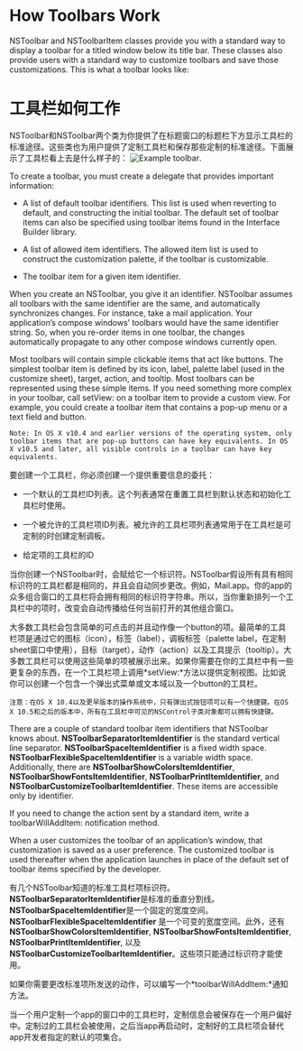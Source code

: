 # How Toolbars Work

NSToolbar and NSToolbarItem classes provide you with a standard way to display a toolbar for a titled window below its title bar. These classes also provide users with a standard way to customize toolbars and save those customizations. This is what a toolbar looks like:

# 工具栏如何工作

NSToolbar和NSToolbar两个类为你提供了在标题窗口的标题栏下方显示工具栏的标准途径。这些类也为用户提供了定制工具栏和保存那些定制的标准途径。下面展示了工具栏看上去是什么样子的：
![ Example toolbar ]( http://cl.ly/image/1y2b0K3O0G2r/Screen%20Shot%202014-05-06%20at%2018.13.56.png ).



To create a toolbar, you must create a delegate that provides important information:

* A list of default toolbar identifiers. This list is used when reverting to default, and constructing the initial toolbar.
The default set of toolbar items can also be specified using toolbar items found in the Interface Builder library.

* A list of allowed item identifiers. The allowed item list is used to construct the customization palette, if the toolbar is customizable.

* The toolbar item for a given item identifier.

When you create an NSToolbar, you give it an identifier. NSToolbar assumes all toolbars with the same identifier are the same, and automatically synchronizes changes. For instance, take a mail application. Your application’s compose windows’ toolbars would have the same identifier string. So, when you re-order items in one toolbar, the changes automatically propagate to any other compose windows currently open.

Most toolbars will contain simple clickable items that act like buttons. The simplest toolbar item is defined by its icon, label, palette label (used in the customize sheet), target, action, and tooltip. Most toolbars can be represented using these simple items. If you need something more complex in your toolbar, call setView: on a toolbar item to provide a custom view. For example, you could create a toolbar item that contains a pop-up menu or a text field and button.

```
Note: In OS X v10.4 and earlier versions of the operating system, only toolbar items that are pop-up buttons can have key equivalents. In OS X v10.5 and later, all visible controls in a toolbar can have key equivalents.
```

要创建一个工具栏，你必须创建一个提供重要信息的委托：

* 一个默认的工具栏ID列表。这个列表通常在重置工具栏到默认状态和初始化工具栏时使用。

* 一个被允许的工具栏项ID列表。被允许的工具栏项列表通常用于在工具栏是可定制的时创建定制调板。

* 给定项的工具栏的ID

当你创建一个NSToolbar时，会赋给它一个标识符。NSToolbar假设所有具有相同标识符的工具栏都是相同的，并且会自动同步更改。例如，Mail.app。你的app的众多组合窗口的工具栏将会拥有相同的标识符字符串。所以，当你重新排列一个工具栏中的项时，改变会自动传播给任何当前打开的其他组合窗口。

大多数工具栏会包含简单的可点击的并且动作像一个button的项。最简单的工具栏项是通过它的图标（icon），标签（label），调板标签（palette label，在定制sheet窗口中使用），目标（target），动作（action）以及工具提示（tooltip）。大多数工具栏可以使用这些简单的项被展示出来。如果你需要在你的工具栏中有一些更复杂的东西，在一个工具栏项上调用*setView:*方法以提供定制视图。比如说你可以创建一个包含一个弹出式菜单或文本域以及一个button的工具栏。

```
注意：在OS X 10.4以及更早版本的操作系统中，只有弹出式按钮项可以有一个快捷键。在OS X 10.5和之后的版本中，所有在工具栏中可见的NSControl子类对象都可以拥有快捷键。
```



There are a couple of standard toolbar item identifiers that NSToolbar knows about. **NSToolbarSeparatorItemIdentifier** is the standard vertical line separator. **NSToolbarSpaceItemIdentifier** is a fixed width space. **NSToolbarFlexibleSpaceItemIdentifier** is a variable width space. Additionally, there are **NSToolbarShowColorsItemIdentifier**, **NSToolbarShowFontsItemIdentifier**, **NSToolbarPrintItemIdentifier**, and **NSToolbarCustomizeToolbarItemIdentifier**. These items are accessible only by identifier.

If you need to change the action sent by a standard item, write a toolbarWillAddItem: notification method.

When a user customizes the toolbar of an application’s window, that customization is saved as a user preference. The customized toolbar is used thereafter when the application launches in place of the default set of toolbar items specified by the developer.


有几个NSToolbar知道的标准工具栏项标识符。**NSToolbarSeparatorItemIdentifier**是标准的垂直分割线。 **NSToolbarSpaceItemIdentifier**是一个固定的宽度空间。**NSToolbarFlexibleSpaceItemIdentifier** 是一个可变的宽度空间。此外，还有**NSToolbarShowColorsItemIdentifier**, **NSToolbarShowFontsItemIdentifier**, **NSToolbarPrintItemIdentifier**, 以及**NSToolbarCustomizeToolbarItemIdentifier**。这些项只能通过标识符才能使用。

如果你需要更改标准项所发送的动作，可以编写一个*toolbarWillAddItem:*通知方法。

当一个用户定制一个app的窗口中的工具栏时，定制信息会被保存在一个用户偏好中。定制过的工具栏会被使用，之后当app再启动时，定制好的工具栏项会替代app开发者指定的默认的项集合。





